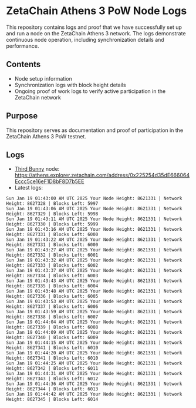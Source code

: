 # ZetaChain Athens 3 PoW Node Logs
This repository contains logs and proof that we have successfully set up and run a node on the ZetaChain Athens 3 network. The logs demonstrate continuous node operation, including synchronization details and performance.

## Contents
- Node setup information
- Synchronization logs with block height details
- Ongoing proof of work logs to verify active participation in the ZetaChain network

## Purpose
This repository serves as documentation and proof of participation in the ZetaChain Athens 3 PoW testnet.

## Logs

- [Third Bunny](https://thirdbunny.xyz/) node: https://athens.explorer.zetachain.com/address/0x225254d35dE666064Eccc5ce16eF1D8bF8D7b5EE
- Latest logs:
```
Sun Jan 19 01:43:00 AM UTC 2025 Your Node Height: 8621331 | Network Height: 8627328 | Blocks Left: 5997
Sun Jan 19 01:43:06 AM UTC 2025 Your Node Height: 8621331 | Network Height: 8627329 | Blocks Left: 5998
Sun Jan 19 01:43:11 AM UTC 2025 Your Node Height: 8621331 | Network Height: 8627330 | Blocks Left: 5999
Sun Jan 19 01:43:16 AM UTC 2025 Your Node Height: 8621331 | Network Height: 8627331 | Blocks Left: 6000
Sun Jan 19 01:43:22 AM UTC 2025 Your Node Height: 8621331 | Network Height: 8627331 | Blocks Left: 6000
Sun Jan 19 01:43:27 AM UTC 2025 Your Node Height: 8621331 | Network Height: 8627332 | Blocks Left: 6001
Sun Jan 19 01:43:32 AM UTC 2025 Your Node Height: 8621331 | Network Height: 8627333 | Blocks Left: 6002
Sun Jan 19 01:43:37 AM UTC 2025 Your Node Height: 8621331 | Network Height: 8627334 | Blocks Left: 6003
Sun Jan 19 01:43:43 AM UTC 2025 Your Node Height: 8621331 | Network Height: 8627335 | Blocks Left: 6004
Sun Jan 19 01:43:48 AM UTC 2025 Your Node Height: 8621331 | Network Height: 8627336 | Blocks Left: 6005
Sun Jan 19 01:43:53 AM UTC 2025 Your Node Height: 8621331 | Network Height: 8627337 | Blocks Left: 6006
Sun Jan 19 01:43:59 AM UTC 2025 Your Node Height: 8621331 | Network Height: 8627338 | Blocks Left: 6007
Sun Jan 19 01:44:04 AM UTC 2025 Your Node Height: 8621331 | Network Height: 8627339 | Blocks Left: 6008
Sun Jan 19 01:44:09 AM UTC 2025 Your Node Height: 8621331 | Network Height: 8627340 | Blocks Left: 6009
Sun Jan 19 01:44:15 AM UTC 2025 Your Node Height: 8621331 | Network Height: 8627341 | Blocks Left: 6010
Sun Jan 19 01:44:20 AM UTC 2025 Your Node Height: 8621331 | Network Height: 8627341 | Blocks Left: 6010
Sun Jan 19 01:44:25 AM UTC 2025 Your Node Height: 8621331 | Network Height: 8627342 | Blocks Left: 6011
Sun Jan 19 01:44:31 AM UTC 2025 Your Node Height: 8621331 | Network Height: 8627343 | Blocks Left: 6012
Sun Jan 19 01:44:36 AM UTC 2025 Your Node Height: 8621331 | Network Height: 8627344 | Blocks Left: 6013
Sun Jan 19 01:44:42 AM UTC 2025 Your Node Height: 8621331 | Network Height: 8627345 | Blocks Left: 6014
```
